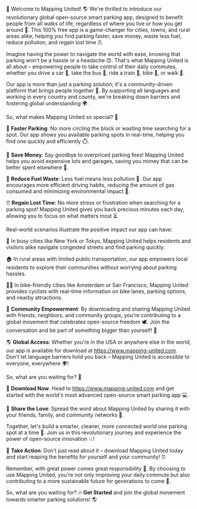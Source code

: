 🚀 Welcome to Mapping United! 🌎 We're thrilled to introduce our revolutionary global open-source smart parking app, designed to benefit people from all walks of life, regardless of where you live or how you get around 💨. This 100% free app is a game-changer for cities, towns, and rural areas alike, helping you find parking faster, save money, waste less fuel, reduce pollution, and regain lost time ⏰.

Imagine having the power to navigate the world with ease, knowing that parking won't be a hassle or a headache 😊. That's what Mapping United is all about – empowering people to take control of their daily commutes, whether you drive a car 🚗, take the bus 🚌, ride a train 🚂, bike 🚴, or walk 👣.

Our app is more than just a parking solution; it's a community-driven platform that brings people together 💪. By supporting all languages and working in every country and county, we're breaking down barriers and fostering global understanding 🌍.

So, what makes Mapping United so special? 🤔

📍 **Faster Parking**: No more circling the block or wasting time searching for a spot. Our app shows you available parking spots in real-time, helping you find one quickly and efficiently ⏱️.

💸 **Save Money**: Say goodbye to overpriced parking fees! Mapping United helps you avoid expensive lots and garages, saving you money that can be better spent elsewhere 💸.

🌟 **Reduce Fuel Waste**: Less fuel means less pollution 🌊. Our app encourages more efficient driving habits, reducing the amount of gas consumed and minimizing environmental impact 🔴.

⏰ **Regain Lost Time**: No more stress or frustration when searching for a parking spot! Mapping United gives you back precious minutes each day, allowing you to focus on what matters most ⏳.

Real-world scenarios illustrate the positive impact our app can have:

🌆 In busy cities like New York or Tokyo, Mapping United helps residents and visitors alike navigate congested streets and find parking quickly.

🏠 In rural areas with limited public transportation, our app empowers local residents to explore their communities without worrying about parking hassles.

🚴‍♀️ In bike-friendly cities like Amsterdam or San Francisco, Mapping United provides cyclists with real-time information on bike lanes, parking options, and nearby attractions.

💪 **Community Empowerment**: By downloading and sharing Mapping United with friends, neighbors, and community groups, you're contributing to a global movement that celebrates open-source freedom 🕊️. Join the conversation and be part of something bigger than yourself! 💬

🌎 **Global Access**: Whether you're in the USA or anywhere else in the world, our app is available for download at https://www.mapping-united.com. Don't let language barriers hold you back – Mapping United is accessible to everyone, everywhere 🌍!

So, what are you waiting for? 🤔

📲 **Download Now**: Head to https://www.mapping-united.com and get started with the world's most advanced open-source smart parking app 💻.

💬 **Share the Love**: Spread the word about Mapping United by sharing it with your friends, family, and community networks 📱.

Together, let's build a smarter, cleaner, more connected world one parking spot at a time 🌟. Join us in this revolutionary journey and experience the power of open-source innovation 💥!

🔴 **Take Action**: Don't just read about it – download Mapping United today and start reaping the benefits for yourself and your community! ⏰

Remember, with great power comes great responsibility 🤝. By choosing to use Mapping United, you're not only improving your daily commute but also contributing to a more sustainable future for generations to come 💚.

So, what are you waiting for? 🔥 **Get Started** and join the global movement towards smarter parking solutions! 🌎